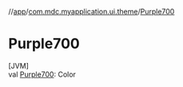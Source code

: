 //[app](../../index.md)/[com.mdc.myapplication.ui.theme](index.md)/[Purple700](-purple700.md)

# Purple700

[JVM]\
val [Purple700](-purple700.md): Color
